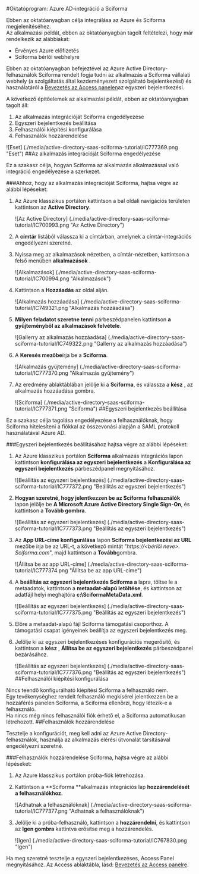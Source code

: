 <properties 
    pageTitle="Oktatóprogram: Azure Active Directory-integráció a Sciforma |} Microsoft Azure" 
    description="Megtudhatja, hogyan használhatja a Sciforma az Azure Active Directory ahhoz, hogy az egyszeri bejelentkezés, automatikus kiépítési és az egyéb!" 
    services="active-directory" 
    authors="jeevansd"  
    documentationCenter="na" 
    manager="femila"/>
<tags 
    ms.service="active-directory" 
    ms.devlang="na" 
    ms.topic="article" 
    ms.tgt_pltfrm="na" 
    ms.workload="identity" 
    ms.date="09/26/2016" 
    ms.author="jeedes" />

#<a name="tutorial-azure-ad-integration-with-sciforma"></a>Oktatóprogram: Azure AD-integráció a Sciforma
  
Ebben az oktatóanyagban célja integrálása az Azure és Sciforma megjelenítéséhez.  
Az alkalmazási példát, ebben az oktatóanyagban tagolt feltételezi, hogy már rendelkezik az alábbiakat:

-   Érvényes Azure előfizetés
-   Sciforma bérlői webhelyre
  
Ebben az oktatóanyagban befejeztével az Azure Active Directory-felhasználók Sciforma rendelt fogja tudni az alkalmazás a Sciforma vállalati webhely (a szolgáltatás által kezdeményezett szolgáltató bejelentkezési) és használatáról a [Bevezetés az Access panelen](active-directory-saas-access-panel-introduction.md)az egyszeri bejelentkezési.
  
A következő építőelemek az alkalmazási példát, ebben az oktatóanyagban tagolt áll:

1.  Az alkalmazás integrációját Sciforma engedélyezése
2.  Egyszeri bejelentkezés beállítása
3.  Felhasználói kiépítési konfigurálása
4.  Felhasználók hozzárendelése

![Eset] (./media/active-directory-saas-sciforma-tutorial/IC777369.png "Eset")
##<a name="enabling-the-application-integration-for-sciforma"></a>Az alkalmazás integrációját Sciforma engedélyezése
  
Ez a szakasz célja, hogyan Sciforma az alkalmazás alkalmazással való integráció engedélyezése a szerkezet.

###<a name="to-enable-the-application-integration-for-sciforma-perform-the-following-steps"></a>Ahhoz, hogy az alkalmazás integrációját Sciforma, hajtsa végre az alábbi lépéseket:

1.  Az Azure klasszikus portálon kattintson a bal oldali navigációs területen kattintson az **Active Directory**.

    ![Az Active Directory] (./media/active-directory-saas-sciforma-tutorial/IC700993.png "Az Active Directory")

2.  A **címtár** listából válassza ki a címtárban, amelynek a címtár-integrációs engedélyezni szeretné.

3.  Nyissa meg az alkalmazások nézetben, a címtár-nézetben, kattintson a felső menüben **alkalmazások** .

    ![Alkalmazások] (./media/active-directory-saas-sciforma-tutorial/IC700994.png "Alkalmazások")

4.  Kattintson a **Hozzáadás** az oldal alján.

    ![Alkalmazás hozzáadása] (./media/active-directory-saas-sciforma-tutorial/IC749321.png "Alkalmazás hozzáadása")

5.  **Milyen feladatot szeretne tenni** párbeszédpanelen kattintson **a gyűjteményből az alkalmazások felvétele**.

    ![Gallerry az alkalmazás hozzáadása] (./media/active-directory-saas-sciforma-tutorial/IC749322.png "Gallerry az alkalmazás hozzáadása")

6.  A **Keresés mezőbe**írja be a **Sciforma**.

    ![Alkalmazás gyűjtemény] (./media/active-directory-saas-sciforma-tutorial/IC777370.png "Alkalmazás gyűjtemény")

7.  Az eredmény ablaktáblában jelölje ki a **Sciforma**, és válassza a **kész** , az alkalmazás hozzáadása gombra.

    ![Sciforma] (./media/active-directory-saas-sciforma-tutorial/IC777371.png "Sciforma")
##<a name="configuring-single-sign-on"></a>Egyszeri bejelentkezés beállítása
  
Ez a szakasz célja tagolása engedélyezése a felhasználóknak, hogy Sciforma hitelesíteni a fiókkal az összevonási alapján a SAML protokoll használatával Azure AD.

###<a name="to-configure-single-sign-on-perform-the-following-steps"></a>Egyszeri bejelentkezés beállításához hajtsa végre az alábbi lépéseket:

1.  Az Azure klasszikus portálon **Sciforma** alkalmazás integrációs lapon kattintson **konfigurálása az egyszeri bejelentkezés** a **Konfigurálása az egyszeri bejelentkezés** párbeszédpanel megnyitásához.

    ![Beállítás az egyszeri bejelentkezés] (./media/active-directory-saas-sciforma-tutorial/IC777372.png "Beállítás az egyszeri bejelentkezés")

2.  **Hogyan szeretné, hogy jelentkezzen be az Sciforma felhasználók** lapon jelölje be **A Microsoft Azure Active Directory Single Sign-On**, és kattintson a **Tovább gombra**.

    ![Beállítás az egyszeri bejelentkezés] (./media/active-directory-saas-sciforma-tutorial/IC777373.png "Beállítás az egyszeri bejelentkezés")

3.  Az **App URL-címe konfigurálása** lapon **Sciforma bejelentkezési az URL** mezőbe írja be az URL-t, a következő mintát "*https://\<bérlői neve\>. Sciforma.com*", majd kattintson a **Tovább**gombra.

    ![Állítsa be az app URL-címe] (./media/active-directory-saas-sciforma-tutorial/IC777374.png "Állítsa be az app URL-címe")

4.  A **beállítás az egyszeri bejelentkezés Sciforma a** lapra, töltse le a metaadatok, kattintson a **metaadat-alapú letöltése**, és kattintson az adatfájl helyi meghajtóra **c:\\SciformaMetaData.xml**.

    ![Beállítás az egyszeri bejelentkezés] (./media/active-directory-saas-sciforma-tutorial/IC777375.png "Beállítás az egyszeri bejelentkezés")

5.  Előre a metaadat-alapú fájl Sciforma támogatási csoporthoz. A támogatási csapat igényeinek beállítja az egyszeri bejelentkezés meg.

6.  Jelölje ki az egyszeri bejelentkezéses konfigurációs megerősítő, és kattintson a **kész** , **Állítsa be az egyszeri bejelentkezés** párbeszédpanel bezárásához.

    ![Beállítás az egyszeri bejelentkezés] (./media/active-directory-saas-sciforma-tutorial/IC777376.png "Beállítás az egyszeri bejelentkezés")
##<a name="configuring-user-provisioning"></a>Felhasználói kiépítési konfigurálása
  
Nincs teendő konfigurálható kiépítési Sciforma a felhasználó nem.  
Egy tevékenységhez rendelt felhasználó megkísérel jelentkezzen be a hozzáférés panelen Sciforma, a Sciforma ellenőrzi, hogy létezik-e a felhasználó.  
Ha nincs még nincs felhasználói fiók érhető el, a Sciforma automatikusan létrehozott.
##<a name="assigning-users"></a>Felhasználók hozzárendelése
  
Tesztelje a konfigurációt, meg kell adni az Azure Active Directory-felhasználók, használja az alkalmazás elérési útvonalát társításával engedélyezni szeretné.

###<a name="to-assign-users-to-sciforma-perform-the-following-steps"></a>Felhasználók hozzárendelése Sciforma, hajtsa végre az alábbi lépéseket:

1.  Az Azure klasszikus portálon próba-fiók létrehozása.

2.  Kattintson a **Sciforma **alkalmazás integrációs lap **hozzárendelését a felhasználókhoz**.

    ![Adhatnak a felhasználóknak] (./media/active-directory-saas-sciforma-tutorial/IC777377.png "Adhatnak a felhasználóknak")

3.  Jelölje ki a próba-felhasználó, kattintson a **hozzárendelni**, és kattintson az **Igen gombra** kattintva erősítse meg a hozzárendelés.

    ![Igen] (./media/active-directory-saas-sciforma-tutorial/IC767830.png "Igen")
  
Ha meg szeretné tesztelje a egyszeri bejelentkezéses, Access Panel megnyitásához. Az Access ablaktábla, lásd: [Bevezetés az Access panelre](active-directory-saas-access-panel-introduction.md).